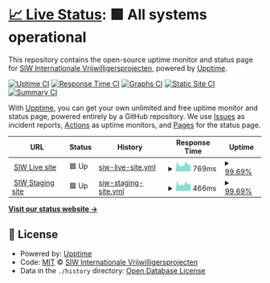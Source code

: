 # [📈 Live Status](https://siwvolunteers.github.io/uptime): <!--live status--> **🟩 All systems operational**

This repository contains the open-source uptime monitor and status page for [SIW Internationale Vrijwilligersprojecten](https://www.siw.nl), powered by [Upptime](https://github.com/upptime/upptime).

[![Uptime CI](https://github.com/siwvolunteers/uptime/workflows/Uptime%20CI/badge.svg)](https://github.com/siwvolunteers/uptime/actions?query=workflow%3A%22Uptime+CI%22)
[![Response Time CI](https://github.com/siwvolunteers/uptime/workflows/Response%20Time%20CI/badge.svg)](https://github.com/siwvolunteers/uptime/actions?query=workflow%3A%22Response+Time+CI%22)
[![Graphs CI](https://github.com/siwvolunteers/uptime/workflows/Graphs%20CI/badge.svg)](https://github.com/siwvolunteers/uptime/actions?query=workflow%3A%22Graphs+CI%22)
[![Static Site CI](https://github.com/siwvolunteers/uptime/workflows/Static%20Site%20CI/badge.svg)](https://github.com/siwvolunteers/uptime/actions?query=workflow%3A%22Static+Site+CI%22)
[![Summary CI](https://github.com/siwvolunteers/uptime/workflows/Summary%20CI/badge.svg)](https://github.com/siwvolunteers/uptime/actions?query=workflow%3A%22Summary+CI%22)

With [Upptime](https://upptime.js.org), you can get your own unlimited and free uptime monitor and status page, powered entirely by a GitHub repository. We use [Issues](https://github.com/siwvolunteers/uptime/issues) as incident reports, [Actions](https://github.com/siwvolunteers/uptime/actions) as uptime monitors, and [Pages](https://siwvolunteers.github.io/uptime) for the status page.

<!--start: status pages-->
<!-- This summary is generated by Upptime (https://github.com/upptime/upptime) -->
<!-- Do not edit this manually, your changes will be overwritten -->
<!-- prettier-ignore -->
| URL | Status | History | Response Time | Uptime |
| --- | ------ | ------- | ------------- | ------ |
| <img alt="" src="https://icons.duckduckgo.com/ip3/www.siw.nl.ico" height="13"> [SIW Live site](https://www.siw.nl) | 🟩 Up | [siw-live-site.yml](https://github.com/siwvolunteers/uptime/commits/HEAD/history/siw-live-site.yml) | <details><summary><img alt="Response time graph" src="./graphs/siw-live-site/response-time-week.png" height="20"> 769ms</summary><br><a href="https://uptime.siw.nl/history/siw-live-site"><img alt="Response time 838" src="https://img.shields.io/endpoint?url=https%3A%2F%2Fraw.githubusercontent.com%2Fsiwvolunteers%2Fuptime%2FHEAD%2Fapi%2Fsiw-live-site%2Fresponse-time.json"></a><br><a href="https://uptime.siw.nl/history/siw-live-site"><img alt="24-hour response time 660" src="https://img.shields.io/endpoint?url=https%3A%2F%2Fraw.githubusercontent.com%2Fsiwvolunteers%2Fuptime%2FHEAD%2Fapi%2Fsiw-live-site%2Fresponse-time-day.json"></a><br><a href="https://uptime.siw.nl/history/siw-live-site"><img alt="7-day response time 769" src="https://img.shields.io/endpoint?url=https%3A%2F%2Fraw.githubusercontent.com%2Fsiwvolunteers%2Fuptime%2FHEAD%2Fapi%2Fsiw-live-site%2Fresponse-time-week.json"></a><br><a href="https://uptime.siw.nl/history/siw-live-site"><img alt="30-day response time 808" src="https://img.shields.io/endpoint?url=https%3A%2F%2Fraw.githubusercontent.com%2Fsiwvolunteers%2Fuptime%2FHEAD%2Fapi%2Fsiw-live-site%2Fresponse-time-month.json"></a><br><a href="https://uptime.siw.nl/history/siw-live-site"><img alt="1-year response time 838" src="https://img.shields.io/endpoint?url=https%3A%2F%2Fraw.githubusercontent.com%2Fsiwvolunteers%2Fuptime%2FHEAD%2Fapi%2Fsiw-live-site%2Fresponse-time-year.json"></a></details> | <details><summary><a href="https://uptime.siw.nl/history/siw-live-site">99.69%</a></summary><a href="https://uptime.siw.nl/history/siw-live-site"><img alt="All-time uptime 99.87%" src="https://img.shields.io/endpoint?url=https%3A%2F%2Fraw.githubusercontent.com%2Fsiwvolunteers%2Fuptime%2FHEAD%2Fapi%2Fsiw-live-site%2Fuptime.json"></a><br><a href="https://uptime.siw.nl/history/siw-live-site"><img alt="24-hour uptime 97.83%" src="https://img.shields.io/endpoint?url=https%3A%2F%2Fraw.githubusercontent.com%2Fsiwvolunteers%2Fuptime%2FHEAD%2Fapi%2Fsiw-live-site%2Fuptime-day.json"></a><br><a href="https://uptime.siw.nl/history/siw-live-site"><img alt="7-day uptime 99.69%" src="https://img.shields.io/endpoint?url=https%3A%2F%2Fraw.githubusercontent.com%2Fsiwvolunteers%2Fuptime%2FHEAD%2Fapi%2Fsiw-live-site%2Fuptime-week.json"></a><br><a href="https://uptime.siw.nl/history/siw-live-site"><img alt="30-day uptime 99.93%" src="https://img.shields.io/endpoint?url=https%3A%2F%2Fraw.githubusercontent.com%2Fsiwvolunteers%2Fuptime%2FHEAD%2Fapi%2Fsiw-live-site%2Fuptime-month.json"></a><br><a href="https://uptime.siw.nl/history/siw-live-site"><img alt="1-year uptime 99.87%" src="https://img.shields.io/endpoint?url=https%3A%2F%2Fraw.githubusercontent.com%2Fsiwvolunteers%2Fuptime%2FHEAD%2Fapi%2Fsiw-live-site%2Fuptime-year.json"></a></details>
| <img alt="" src="https://icons.duckduckgo.com/ip3/staging.siw.nl.ico" height="13"> [SIW Staging site](https://staging.siw.nl) | 🟩 Up | [siw-staging-site.yml](https://github.com/siwvolunteers/uptime/commits/HEAD/history/siw-staging-site.yml) | <details><summary><img alt="Response time graph" src="./graphs/siw-staging-site/response-time-week.png" height="20"> 466ms</summary><br><a href="https://uptime.siw.nl/history/siw-staging-site"><img alt="Response time 585" src="https://img.shields.io/endpoint?url=https%3A%2F%2Fraw.githubusercontent.com%2Fsiwvolunteers%2Fuptime%2FHEAD%2Fapi%2Fsiw-staging-site%2Fresponse-time.json"></a><br><a href="https://uptime.siw.nl/history/siw-staging-site"><img alt="24-hour response time 391" src="https://img.shields.io/endpoint?url=https%3A%2F%2Fraw.githubusercontent.com%2Fsiwvolunteers%2Fuptime%2FHEAD%2Fapi%2Fsiw-staging-site%2Fresponse-time-day.json"></a><br><a href="https://uptime.siw.nl/history/siw-staging-site"><img alt="7-day response time 466" src="https://img.shields.io/endpoint?url=https%3A%2F%2Fraw.githubusercontent.com%2Fsiwvolunteers%2Fuptime%2FHEAD%2Fapi%2Fsiw-staging-site%2Fresponse-time-week.json"></a><br><a href="https://uptime.siw.nl/history/siw-staging-site"><img alt="30-day response time 488" src="https://img.shields.io/endpoint?url=https%3A%2F%2Fraw.githubusercontent.com%2Fsiwvolunteers%2Fuptime%2FHEAD%2Fapi%2Fsiw-staging-site%2Fresponse-time-month.json"></a><br><a href="https://uptime.siw.nl/history/siw-staging-site"><img alt="1-year response time 585" src="https://img.shields.io/endpoint?url=https%3A%2F%2Fraw.githubusercontent.com%2Fsiwvolunteers%2Fuptime%2FHEAD%2Fapi%2Fsiw-staging-site%2Fresponse-time-year.json"></a></details> | <details><summary><a href="https://uptime.siw.nl/history/siw-staging-site">99.69%</a></summary><a href="https://uptime.siw.nl/history/siw-staging-site"><img alt="All-time uptime 86.96%" src="https://img.shields.io/endpoint?url=https%3A%2F%2Fraw.githubusercontent.com%2Fsiwvolunteers%2Fuptime%2FHEAD%2Fapi%2Fsiw-staging-site%2Fuptime.json"></a><br><a href="https://uptime.siw.nl/history/siw-staging-site"><img alt="24-hour uptime 97.85%" src="https://img.shields.io/endpoint?url=https%3A%2F%2Fraw.githubusercontent.com%2Fsiwvolunteers%2Fuptime%2FHEAD%2Fapi%2Fsiw-staging-site%2Fuptime-day.json"></a><br><a href="https://uptime.siw.nl/history/siw-staging-site"><img alt="7-day uptime 99.69%" src="https://img.shields.io/endpoint?url=https%3A%2F%2Fraw.githubusercontent.com%2Fsiwvolunteers%2Fuptime%2FHEAD%2Fapi%2Fsiw-staging-site%2Fuptime-week.json"></a><br><a href="https://uptime.siw.nl/history/siw-staging-site"><img alt="30-day uptime 99.93%" src="https://img.shields.io/endpoint?url=https%3A%2F%2Fraw.githubusercontent.com%2Fsiwvolunteers%2Fuptime%2FHEAD%2Fapi%2Fsiw-staging-site%2Fuptime-month.json"></a><br><a href="https://uptime.siw.nl/history/siw-staging-site"><img alt="1-year uptime 86.96%" src="https://img.shields.io/endpoint?url=https%3A%2F%2Fraw.githubusercontent.com%2Fsiwvolunteers%2Fuptime%2FHEAD%2Fapi%2Fsiw-staging-site%2Fuptime-year.json"></a></details>

<!--end: status pages-->

[**Visit our status website →**](https://siwvolunteers.github.io/uptime)

## 📄 License

- Powered by: [Upptime](https://github.com/upptime/upptime)
- Code: [MIT](./LICENSE) © [SIW Internationale Vrijwilligersprojecten](https://www.siw.nl)
- Data in the `./history` directory: [Open Database License](https://opendatacommons.org/licenses/odbl/1-0/)
